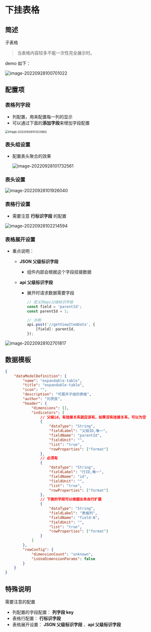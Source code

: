 

# 下挂表格

## 简述

子表格

> 当表格内容较多不能一次性完全展示时。

demo 如下：

![image-20220928100701022](./images/image-20220928100701022.png)

## 配置项

### 表格列字段

-   列配置，用来配置每一列的显示
-   可以通过下面的**添加字段**来增加字段配置

<img src="./images/image-20220928101223862.png" alt="image-20220928101223862" style="zoom: 67%;" />

### 表头组设置

-   配置表头聚合的效果

    ![image-20220928101732561](./images/image-20220928101732561.png)

### 表头设置

![image-20220928101926040](./images/image-20220928101926040.png)

### 表格行设置

-   需要注意 **行标识字段** 的配置

![image-20220928102214594](./images/image-20220928102214594.png)

### 表格展开设置

-   重点说明：

    -   **JSON 父级标识字段**

        -   组件内部会根据这个字段挂接数据

    -   **api 父级标识字段**

        -   展开时请求数据需要字段

            ```js
            // 定义的api父级标识字段
            const field = 'parentId';
            const parentId = 1;

            // 示例
            api.post('//getViewItemData', {
                [field]: parentId,
            });
            ```

![image-20220928102701817](./images/image-20220928102701817.png)

## 数据模板

```json
{
    "dataModelDefinition": {
        "name": "expandable-table",
        "title": "expandable-table",
        "icon": "",
        "description": "可展开子级的表格",
        "author": "刘贤良",
        "header": {
            "dimensions": [],
            "indicators": [
                // 父级id，有挂接关系就应该有，如果没有挂接关系，可以为空
                {
                    "dataType": "String",
                    "fieldLabel": "父级ID,唯一",
                    "fieldName": "parentId",
                    "fieldUnit": "",
                    "list": "true",
                    "rowProperties": ["format"]
                },
                // 必须有
                {
                    "dataType": "String",
                    "fieldLabel": "行ID,唯一",
                    "fieldName": "id",
                    "fieldUnit": "",
                    "list": "true",
                    "rowProperties": ["format"]
                },
                // 下面的字段可以根据业务自行扩展
                {
                    "dataType": "String",
                    "fieldLabel": "表格列",
                    "fieldName": "field-N",
                    "fieldUnit": "",
                    "list": "true",
                    "rowProperties": ["format"]
                }
            ]
        },
        "rowConfig": {
            "dimensionCount": "unknown",
            "isUseDimensionParams": false
        }
    }
}
```

## 特殊说明

需要注意的配置

-   列配置的字段配置： **列字段 key**
-   表格行配置： **行标识字段**
-   表格展开设置： **JSON 父级标识字段** 、**api 父级标识字段**
